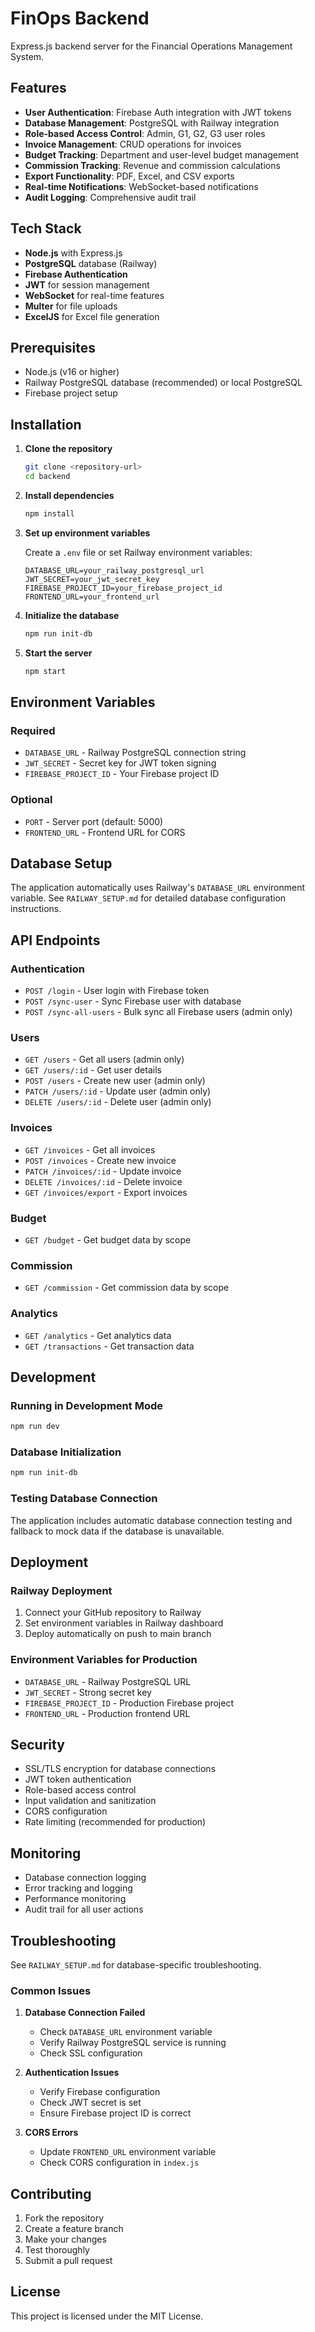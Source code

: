 # FinOps Backend

Express.js backend server for the Financial Operations Management System.

## Features

- **User Authentication**: Firebase Auth integration with JWT tokens
- **Database Management**: PostgreSQL with Railway integration
- **Role-based Access Control**: Admin, G1, G2, G3 user roles
- **Invoice Management**: CRUD operations for invoices
- **Budget Tracking**: Department and user-level budget management
- **Commission Tracking**: Revenue and commission calculations
- **Export Functionality**: PDF, Excel, and CSV exports
- **Real-time Notifications**: WebSocket-based notifications
- **Audit Logging**: Comprehensive audit trail

## Tech Stack

- **Node.js** with Express.js
- **PostgreSQL** database (Railway)
- **Firebase Authentication**
- **JWT** for session management
- **WebSocket** for real-time features
- **Multer** for file uploads
- **ExcelJS** for Excel file generation

## Prerequisites

- Node.js (v16 or higher)
- Railway PostgreSQL database (recommended) or local PostgreSQL
- Firebase project setup

## Installation

1. **Clone the repository**
   ```bash
   git clone <repository-url>
   cd backend
   ```

2. **Install dependencies**
   ```bash
   npm install
   ```

3. **Set up environment variables**
   
   Create a `.env` file or set Railway environment variables:
   ```
   DATABASE_URL=your_railway_postgresql_url
   JWT_SECRET=your_jwt_secret_key
   FIREBASE_PROJECT_ID=your_firebase_project_id
   FRONTEND_URL=your_frontend_url
   ```

4. **Initialize the database**
   ```bash
   npm run init-db
   ```

5. **Start the server**
   ```bash
   npm start
   ```

## Environment Variables

### Required
- `DATABASE_URL` - Railway PostgreSQL connection string
- `JWT_SECRET` - Secret key for JWT token signing
- `FIREBASE_PROJECT_ID` - Your Firebase project ID

### Optional
- `PORT` - Server port (default: 5000)
- `FRONTEND_URL` - Frontend URL for CORS

## Database Setup

The application automatically uses Railway's `DATABASE_URL` environment variable. See `RAILWAY_SETUP.md` for detailed database configuration instructions.

## API Endpoints

### Authentication
- `POST /login` - User login with Firebase token
- `POST /sync-user` - Sync Firebase user with database
- `POST /sync-all-users` - Bulk sync all Firebase users (admin only)

### Users
- `GET /users` - Get all users (admin only)
- `GET /users/:id` - Get user details
- `POST /users` - Create new user (admin only)
- `PATCH /users/:id` - Update user (admin only)
- `DELETE /users/:id` - Delete user (admin only)

### Invoices
- `GET /invoices` - Get all invoices
- `POST /invoices` - Create new invoice
- `PATCH /invoices/:id` - Update invoice
- `DELETE /invoices/:id` - Delete invoice
- `GET /invoices/export` - Export invoices

### Budget
- `GET /budget` - Get budget data by scope

### Commission
- `GET /commission` - Get commission data by scope

### Analytics
- `GET /analytics` - Get analytics data
- `GET /transactions` - Get transaction data

## Development

### Running in Development Mode
```bash
npm run dev
```

### Database Initialization
```bash
npm run init-db
```

### Testing Database Connection
The application includes automatic database connection testing and fallback to mock data if the database is unavailable.

## Deployment

### Railway Deployment
1. Connect your GitHub repository to Railway
2. Set environment variables in Railway dashboard
3. Deploy automatically on push to main branch

### Environment Variables for Production
- `DATABASE_URL` - Railway PostgreSQL URL
- `JWT_SECRET` - Strong secret key
- `FIREBASE_PROJECT_ID` - Production Firebase project
- `FRONTEND_URL` - Production frontend URL

## Security

- SSL/TLS encryption for database connections
- JWT token authentication
- Role-based access control
- Input validation and sanitization
- CORS configuration
- Rate limiting (recommended for production)

## Monitoring

- Database connection logging
- Error tracking and logging
- Performance monitoring
- Audit trail for all user actions

## Troubleshooting

See `RAILWAY_SETUP.md` for database-specific troubleshooting.

### Common Issues

1. **Database Connection Failed**
   - Check `DATABASE_URL` environment variable
   - Verify Railway PostgreSQL service is running
   - Check SSL configuration

2. **Authentication Issues**
   - Verify Firebase configuration
   - Check JWT secret is set
   - Ensure Firebase project ID is correct

3. **CORS Errors**
   - Update `FRONTEND_URL` environment variable
   - Check CORS configuration in `index.js`

## Contributing

1. Fork the repository
2. Create a feature branch
3. Make your changes
4. Test thoroughly
5. Submit a pull request

## License

This project is licensed under the MIT License.
